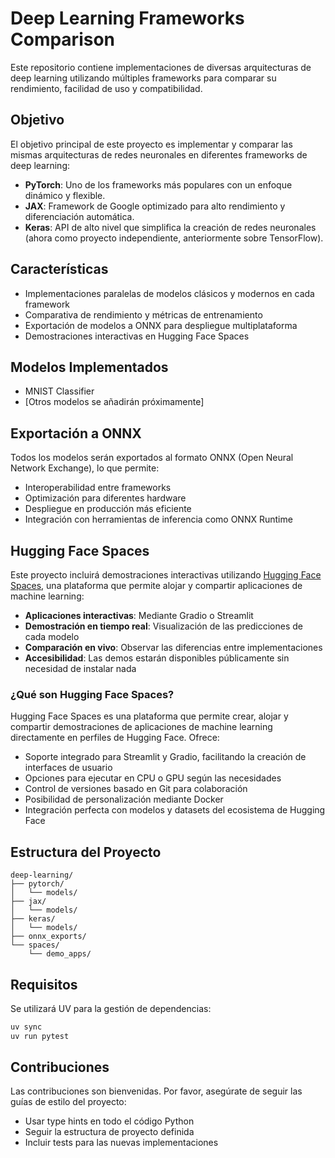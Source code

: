 # Deep Learning Frameworks Comparison

Este repositorio contiene implementaciones de diversas arquitecturas de deep learning utilizando múltiples frameworks para comparar su rendimiento, facilidad de uso y compatibilidad.

## Objetivo

El objetivo principal de este proyecto es implementar y comparar las mismas arquitecturas de redes neuronales en diferentes frameworks de deep learning:

- **PyTorch**: Uno de los frameworks más populares con un enfoque dinámico y flexible.
- **JAX**: Framework de Google optimizado para alto rendimiento y diferenciación automática.
- **Keras**: API de alto nivel que simplifica la creación de redes neuronales (ahora como proyecto independiente, anteriormente sobre TensorFlow).

## Características

- Implementaciones paralelas de modelos clásicos y modernos en cada framework
- Comparativa de rendimiento y métricas de entrenamiento
- Exportación de modelos a ONNX para despliegue multiplataforma
- Demostraciones interactivas en Hugging Face Spaces

## Modelos Implementados

- MNIST Classifier
- [Otros modelos se añadirán próximamente]

## Exportación a ONNX

Todos los modelos serán exportados al formato ONNX (Open Neural Network Exchange), lo que permite:

- Interoperabilidad entre frameworks
- Optimización para diferentes hardware
- Despliegue en producción más eficiente
- Integración con herramientas de inferencia como ONNX Runtime

## Hugging Face Spaces

Este proyecto incluirá demostraciones interactivas utilizando [Hugging Face Spaces](https://huggingface.co/docs/hub/spaces), una plataforma que permite alojar y compartir aplicaciones de machine learning:

- **Aplicaciones interactivas**: Mediante Gradio o Streamlit
- **Demostración en tiempo real**: Visualización de las predicciones de cada modelo
- **Comparación en vivo**: Observar las diferencias entre implementaciones
- **Accesibilidad**: Las demos estarán disponibles públicamente sin necesidad de instalar nada

### ¿Qué son Hugging Face Spaces?

Hugging Face Spaces es una plataforma que permite crear, alojar y compartir demostraciones de aplicaciones de machine learning directamente en perfiles de Hugging Face. Ofrece:

- Soporte integrado para Streamlit y Gradio, facilitando la creación de interfaces de usuario
- Opciones para ejecutar en CPU o GPU según las necesidades
- Control de versiones basado en Git para colaboración
- Posibilidad de personalización mediante Docker
- Integración perfecta con modelos y datasets del ecosistema de Hugging Face

## Estructura del Proyecto

```
deep-learning/
├── pytorch/
│   └── models/
├── jax/
│   └── models/
├── keras/
│   └── models/
├── onnx_exports/
└── spaces/
    └── demo_apps/
```

## Requisitos

Se utilizará UV para la gestión de dependencias:

```bash
uv sync
uv run pytest
```

## Contribuciones

Las contribuciones son bienvenidas. Por favor, asegúrate de seguir las guías de estilo del proyecto:

- Usar type hints en todo el código Python
- Seguir la estructura de proyecto definida
- Incluir tests para las nuevas implementaciones 